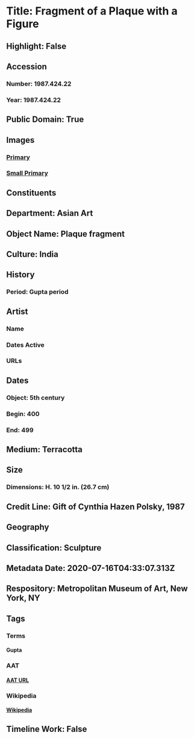 # Title: Fragment of a Plaque with a Figure
## Highlight: False
## Accession
### Number: 1987.424.22
### Year: 1987.424.22
## Public Domain: True
## Images
### [Primary](https://images.metmuseum.org/CRDImages/as/original/1987_424_22.JPG)
### [Small Primary](https://images.metmuseum.org/CRDImages/as/web-large/1987_424_22.JPG)
## Constituents
## Department: Asian Art
## Object Name: Plaque fragment
## Culture: India
## History
### Period: Gupta period
## Artist
### Name
### Dates Active
### URLs
## Dates
### Object: 5th century
### Begin: 400
### End: 499
## Medium: Terracotta
## Size
### Dimensions: H. 10 1/2 in. (26.7 cm)
## Credit Line: Gift of Cynthia Hazen Polsky, 1987
## Geography
## Classification: Sculpture
## Metadata Date: 2020-07-16T04:33:07.313Z
## Respository: Metropolitan Museum of Art, New York, NY
## Tags
### Terms
#### Gupta
### AAT
#### [AAT URL](http://vocab.getty.edu/page/aat/300018904)
### Wikipedia
#### [Wikipedia]()
## Timeline Work: False